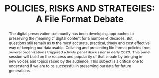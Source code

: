 ---
abstract: The digital preservation community has been developing approaches to preserving
  the meaning of digital content for a number of decades. But questions still remain
  as to the most accurate, practical, timely and cost effective way of keeping our
  data usable. Collating and presenting file format policies from several organizations
  triggered a lively panel discussion in early 2023. This panel session will build
  on the success and popularity of that debate by bringing in new voices and topics
  raised by the audience. This subject is a critical one to understand if we are to
  be successful in preserving our data for future generations.
creators:
- Alloing, Sam
- Gilissen, Valentijn
- Johnston, Leslie
- Murray, Kate
- Thorsted, Tyler
- Wheatley, Paul
date: null
document_url: https://www.ideals.illinois.edu/items/128787/bitstreams/430167/data.pdf
grand_parent: iPRES
institutions: []
keywords:
- file formats
- file format policy
- file format assessment
- preservation planning
- preservation strategy
landing_page_url: https://hdl.handle.net/2142/121593
language: eng
layout: publication
license: CC-BY 4.0 International
notes_url: null
parent: iPRES 2023
publication_type: presentation
size: null
slides_url: null
source_name: iPRES
title: 'POLICIES, RISKS AND STRATEGIES: A File Format Debate'
year: 2023
---